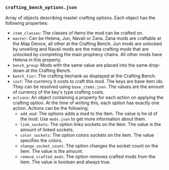 ### `crafting_bench_options.json`

Array of objects describing master crafting options. Each object has the following
properties:

- `item_classes`: The classes of items the mod can be crafted on.
- `master`: Can be Helena, Jun, Navali or Zana. Zana mods are craftable at the Map Device,
  all other at the Crafting Bench. Jun mods are unlocked by unveiling and Navali mods are the
  meta crafting mods that are unlocked by completing the main prophecy chains. All other mods
  have Helena in this property.
- `bench_group`: Mods with the same value are placed into the same drop-down at the
  Crafting Bench.
- `bench_tier`: The crafting tier/rank as displayed at the Crafting Bench.
- `cost`: The currency it costs to craft this mod. The keys are base item ids. They can be resolved using
  `base_items.json`. The values are the amount of currency of the key's type crafting costs.
- `actions`: An object containing a property for each action on applying the crafting option. At the time of writing
  this, each option has exactly one action. Actions can be the following:
  - `add_mod`: The options adds a mod to the item. The value is he id of the mod. Use `mods.json` to get more
    information about them.
  - `link_sockets`: The option links sockets on the item. The value is the amount of linked sockets.
  - `color_sockets`: The option colors sockets on the item. The value specifies the colors.
  - `change_socket_count`: The option changes the socket count on the item. The value is the amount.
  - `remove_crafted_mods`: The option removes crafted mods from the item. The value is boolean and always true.

